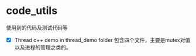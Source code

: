 # code_utils
使用到的代码及测试代码等

- [x] Thread c++ demo in thread_demo folder
包含四个文件，主要是mutex对值以及进程的管理之类的。
